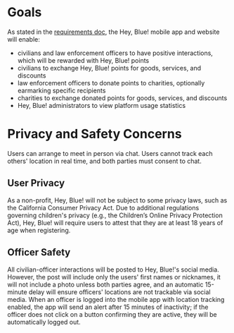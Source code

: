 # Goals
As stated in the [requirements doc](https://docs.google.com/document/d/10o-4eEzFo005pqDt_ORCztzaQCQ_9FNWYrxFasou3Eo/edit#), the Hey, Blue! mobile app and website will enable:
- civilians and law enforcement officers to have positive interactions, which will be rewarded with Hey, Blue! points
- civilians to exchange Hey, Blue! points for goods, services, and discounts
- law enforcement officers to donate points to charities, optionally earmarking specific recipients
- charities to exchange donated points for goods, services, and discounts
- Hey, Blue! administrators to view platform usage statistics

# Privacy and Safety Concerns
Users can arrange to meet in person via chat. Users cannot track each others' location in real time, and both parties must consent to chat.

## User Privacy
As a non-profit, Hey, Blue! will not be subject to some privacy laws, such as the California Consumer Privacy Act. Due to additional regulations governing children's privacy (e.g., the Children’s Online Privacy Protection Act), Hey, Blue! will require users to attest that they are at least 18 years of age when registering.

## Officer Safety
All civilian-officer interactions will be posted to Hey, Blue!'s social media. However, the post will include only the users' first names or nicknames, it will not include a photo unless both parties agree, and an automatic 15-minute delay will ensure officers' locations are not trackable via social media. When an officer is logged into the mobile app with location tracking enabled, the app will send an alert after 15 minutes of inactivity; if the officer does not click on a button confirming they are active, they will be automatically logged out.
